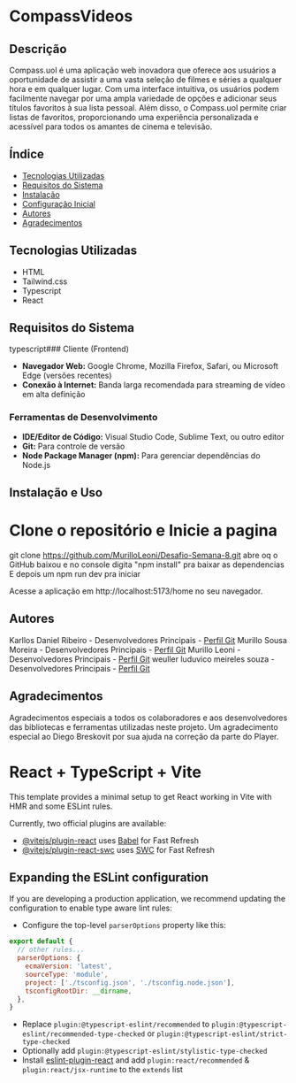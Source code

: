 # CompassVideos

## Descrição
Compass.uol é uma aplicação web inovadora que oferece aos usuários a oportunidade de assistir a uma vasta seleção de filmes e séries a qualquer hora e em qualquer lugar. Com uma interface intuitiva, os usuários podem facilmente navegar por uma ampla variedade de opções e adicionar seus títulos favoritos à sua lista pessoal. Além disso, o Compass.uol permite criar listas de favoritos, proporcionando uma experiência personalizada e acessível para todos os amantes de cinema e televisão.

## Índice
- [Tecnologias Utilizadas](#tecnologias-utilizadas)
- [Requisitos do Sistema](#requisitos-do-sistema)
- [Instalação](#instalação)
- [Configuração Inicial](#configuração-inicial)
- [Autores](#autores)
- [Agradecimentos](#agradecimentos)

## Tecnologias Utilizadas
- HTML
- Tailwind.css
- Typescript
- React

## Requisitos do Sistema
typescript### Cliente (Frontend)
- **Navegador Web:** Google Chrome, Mozilla Firefox, Safari, ou Microsoft Edge (versões recentes)
- **Conexão à Internet:** Banda larga recomendada para streaming de vídeo em alta definição

### Ferramentas de Desenvolvimento
- **IDE/Editor de Código:** Visual Studio Code, Sublime Text, ou outro editor
- **Git:** Para controle de versão
- **Node Package Manager (npm):** Para gerenciar dependências do Node.js

## Instalação e Uso
# Clone o repositório e Inicie a pagina
git clone https://github.com/MurilloLeoni/Desafio-Semana-8.git
abre oq o GitHub baixou e no console digita "npm install" pra baixar as dependencias
E depois um npm run dev pra iniciar

Acesse a aplicação em http://localhost:5173/home no seu navegador.

## Autores

Karllos Daniel Ribeiro - Desenvolvedores Principais - [Perfil Git](https://github.com/karllosDR)
Murillo Sousa Moreira - Desenvolvedores Principais - [Perfil Git](https://github.com/murillosm)
Murillo Leoni - Desenvolvedores Principais - [Perfil Git](https://github.com/MurilloLeoni)
weuller luduvico meireles souza - Desenvolvedores Principais - [Perfil Git](https://github.com/weu-souza)

## Agradecimentos

Agradecimentos especiais a todos os colaboradores e aos desenvolvedores das bibliotecas e ferramentas utilizadas neste projeto. Um agradecimento especial ao Diego Breskovit por sua ajuda na correção da parte do Player.

##

# React + TypeScript + Vite

This template provides a minimal setup to get React working in Vite with HMR and some ESLint rules.

Currently, two official plugins are available:

- [@vitejs/plugin-react](https://github.com/vitejs/vite-plugin-react/blob/main/packages/plugin-react/README.md) uses [Babel](https://babeljs.io/) for Fast Refresh
- [@vitejs/plugin-react-swc](https://github.com/vitejs/vite-plugin-react-swc) uses [SWC](https://swc.rs/) for Fast Refresh

## Expanding the ESLint configuration

If you are developing a production application, we recommend updating the configuration to enable type aware lint rules:

- Configure the top-level `parserOptions` property like this:

```js
export default {
  // other rules...
  parserOptions: {
    ecmaVersion: 'latest',
    sourceType: 'module',
    project: ['./tsconfig.json', './tsconfig.node.json'],
    tsconfigRootDir: __dirname,
  },
}
```

- Replace `plugin:@typescript-eslint/recommended` to `plugin:@typescript-eslint/recommended-type-checked` or `plugin:@typescript-eslint/strict-type-checked`
- Optionally add `plugin:@typescript-eslint/stylistic-type-checked`
- Install [eslint-plugin-react](https://github.com/jsx-eslint/eslint-plugin-react) and add `plugin:react/recommended` & `plugin:react/jsx-runtime` to the `extends` list
